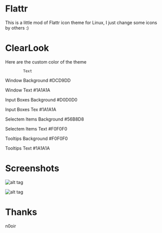 Flattr
======
This is a little mod of Flattr icon theme for Linux, I just change some icons by others :)

ClearLook
=========

Here are the custom color of the theme

			Text

Window Background 		#DCD9DD

Window Text	  		#1A1A1A

Input Boxes Background  	#D0D0D0

Input Boxes Tex			#1A1A1A

Selectem Items Background	#56B8D8

Selectem Items Text		#F0F0F0	

Tooltips Background		#F0F0F0

Tooltips Text			#1A1A1A


Screenshots
============

![alt tag](https://n0oir.fedorapeople.org/Screenshot.png)

![alt tag](https://n0oir.fedorapeople.org/Screenshot-1.png)

Thanks
============

n0oir


